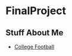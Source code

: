 # FinalProject
## Stuff About Me
- [College Football](file:///Users/noahkirsch/Documents/IT%20Class/untitled%20folder/test.html)
